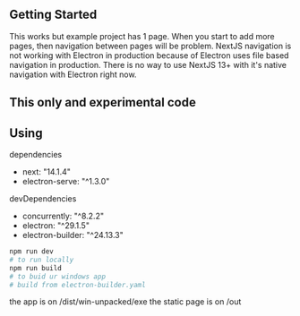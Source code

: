## Getting Started

This works but example project has 1 page. When you start to add more pages, then navigation between pages will be problem. NextJS navigation is not working with Electron in production because of Electron uses file based navigation in production. There is no way to use NextJS 13+ with it's native navigation with Electron right now.

## This only and experimental code

## Using

dependencies

- next: "14.1.4"
- electron-serve: "^1.3.0"

devDependencies

- concurrently: "^8.2.2"
- electron: "^29.1.5"
- electron-builder: "^24.13.3"

```bash
npm run dev
# to run locally
npm run build
# to buid ur windows app
# build from electron-builder.yaml
```

the app is on /dist/win-unpacked/exe
the static page is on /out
